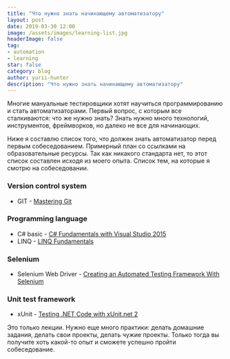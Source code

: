 ```yaml
---
title: "Что нужно знать начинающему автоматизатору"
layout: post
date: 2019-03-30 12:00
image: /assets/images/learning-list.jpg
headerImage: false
tag:
- automation
- learning
star: false
category: blog
author: yurii-hunter
description: "Что нужно знать начинающему автоматизатору"
---
```

Многие мануальные тестировщики хотят научиться программированию и стать автоматизаторами. Первый вопрос, с которым все сталкиваются: что же нужно знать? Знать нужно много технологий, инструментов, фреймворков, но далеко не все для начинающих.

Ниже я составлю список того, что должен знать автоматизатор перед первым собеседованием. Примерный план со ссылками на образовательные ресурсы. Так как никакого стандарта нет, то этот список составлен исходя из моего опыта. Список тем, на которые я смотрю на собеседовании.

### Version control system
- GIT - [Mastering Git](https://app.pluralsight.com/library/courses/mastering-git/table-of-contents)

### Programming language
- C# basic - [C# Fundamentals with Visual Studio 2015](https://app.pluralsight.com/library/courses/c-sharp-fundamentals-with-visual-studio-2015/table-of-contents)
- LINQ - [LINQ Fundamentals](https://app.pluralsight.com/library/courses/linq-fundamentals-csharp-6/table-of-contents)

### Selenium
- Selenium Web Driver - [Creating an Automated Testing Framework With Selenium](https://app.pluralsight.com/library/courses/automated-testing-framework-selenium/table-of-contents)

### Unit test framework
- xUnit - [Testing .NET Code with xUnit.net 2](https://app.pluralsight.com/library/courses/xunitdotnet2-dotnet-code-testing/table-of-contents)

Это только лекции. Нужно еще много практики: делать домашние задания, делать свои проекты, делать чужие проекты. Только тогда вы получите хоть какой-то опыт и сможете успешно пройти собеседование.
